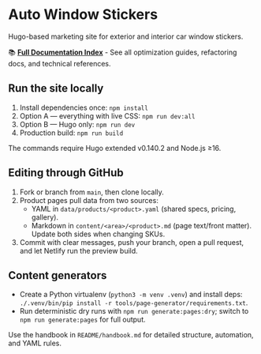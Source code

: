 # Auto Window Stickers

Hugo-based marketing site for exterior and interior car window stickers. 

📚 **[Full Documentation Index](README/INDEX.md)** - See all optimization guides, refactoring docs, and technical references.

## Run the site locally
1. Install dependencies once: `npm install`
2. Option A — everything with live CSS: `npm run dev:all`
3. Option B — Hugo only: `npm run dev`
4. Production build: `npm run build`

The commands require Hugo extended v0.140.2 and Node.js ≥16.

## Editing through GitHub
1. Fork or branch from `main`, then clone locally.
2. Product pages pull data from two sources:
   - YAML in `data/products/<product>.yaml` (shared specs, pricing, gallery).
   - Markdown in `content/<area>/<product>.md` (page text/front matter).
   Update both sides when changing SKUs.
3. Commit with clear messages, push your branch, open a pull request, and let Netlify run the preview build.

## Content generators
- Create a Python virtualenv (`python3 -m venv .venv`) and install deps: `./.venv/bin/pip install -r tools/page-generator/requirements.txt`.
- Run deterministic dry runs with `npm run generate:pages:dry`; switch to `npm run generate:pages` for full output.

Use the handbook in `README/handbook.md` for detailed structure, automation, and YAML rules.
